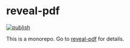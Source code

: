 # reveal-pdf

[![publish](https://github.com/dvirtz/reveal-pdf/workflows/Release/badge.svg)](https://github.com/dvirtz/reveal-pdf/actions?query=workflow%3ARelease)

This is a monorepo. Go to [reveal-pdf](/packages/reveal-pdf/README.md) for details.
